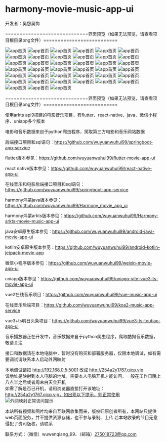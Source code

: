 # harmony-movie-music-app-ui

开发者：吴怨吴悔

=============================界面预览（如果无法预览，请查看项目根目录png文件）==========================

![app首页](./新版电影APP整体预览图.jpg)
![app首页](电影预览1.png)
![app首页](电影预览2.png)
![app首页](电影预览3.png)
![app首页](电影预览4.png)
![app首页](电影预览5.png)
![app首页](电影预览6.png)
![app首页](电影预览7.png)
![app首页](电影预览8.png)
![app首页](电影预览9.png)
![app首页](电影预览10.png)
![app首页](电影预览11.png)
![app首页](电影预览12.png)
![app首页](电影预览13.jpg)
![app首页](电影预览14.jpg)
![app首页](电影预览15.png)
![app首页](电影预览16.png)
![app首页](音乐首页.jpg)
![app首页](音乐推荐.jpg)
![app首页](音乐朋友圈1.jpg)
![app首页](音乐朋友圈2.png)
![app首页](音乐我的1.jpg)
![app首页](音乐我的2.png)
![app首页](音乐播放页.png)
![app首页](音乐播放页-播放模式切换.png)
![app首页](音乐播放页-收藏音乐.png)
![app首页](音乐播放页-创建收藏夹.png)
![app首页](音乐播放页-评论.png)
![app首页](音乐分享.png)
![app首页](音乐歌词页.png)
![app首页](音乐歌手页.png)
![app首页](音乐歌手专辑页.png)
![app首页](音乐搜索记录.png)
![app首页](音乐搜索列表.png)
![app首页](音乐点赞和评论.png)
![app首页](音乐圈评论.png)
![app首页](实际效果预览.png)
![app首页](音乐收藏列表.png)
![app首页](音乐列表页.png)

=============================界面预览（如果无法预览，请查看项目根目录png文件）==========================

使用arkts api9搭建的电影音乐项目，有flutter、react-native、java、微信小程序、uniapp多个版本

电影和音乐数据来自于python爬虫程序，爬取第三方电影和音乐网站数据

后端接口项目和sql语句：https://github.com/wuyuanwuhui99/springboot-app-service   

flutter版本参见：https://github.com/wuyuanwuhui99/flutter-movie-app-ui   

react native版本参见：https://github.com/wuyuanwuhui99/react-native-app-ui

在线音乐和电影后端接口项目和sql语句：https://github.com/wuyuanwuhui99/springboot-app-service

harmony鸿蒙java版本参见：https://github.com/wuyuanwuhui99/Harmony_movie_app_ui

harmony鸿蒙arkts版本参见：https://github.com/wuyuanwuhui99/Harmony-arkts-movie-music-app-ui

java安卓原生版本参见：https://github.com/wuyuanwuhui99/android-java-movie-app-ui

kotlin安卓原生版本参见：https://github.com/wuyuanwuhui99/android-kotlin-jetpack-movie-app

微信小程序版本参见：https://github.com/wuyuanwuhui99/weixin-movie-app-ui

uniapp版本参见：https://github.com/wuyuanwuhui99/uniapp-vite-vue3-ts-movie-app-ui

vue2在线音乐项目：https://github.com/wuyuanwuhui99/vue-music-app-ui

在线音乐后端项目：https://github.com/wuyuanwuhui99/koa2-music-app-service

vue3+ts明日头条项目：https://github.com/wuyuanwuhui99/vue3-ts-toutiao-app-ui   

音乐播放器正在开发中，音乐数据来自于python爬虫程序，爬取酷狗音乐数据，敬请关注

接口和数据请在本地电脑中，暂时没有购买和部署服务器，仅限本地调试，如有需要调试请联系本人启动外网映射

本地调试请把 http://192.168.0.5:5001 改成 http://254a2y1767.qicp.vip    
该地址是映射到本人电脑的地址，需要本人电脑开机才能访问，一般在工作日晚上八点半之后或者周末白天会开机   
如需了解是否已开机，请用浏览器直接打开该地址：http://254a2y1767.qicp.vip，如出现以下提示，则正常使用   
![外网映射正常访问提示](外网映射正常访问提示.png)

本站所有视频和图片均来自互联网收集而来，版权归原创者所有，本网站只提供web页面服务，并不提供资源存储，也不参与录制、上传 若本站收录的节目无意侵犯了贵司版权，请联系

联系方式：（微信）wuwenqiang_99、（邮箱）275018723@qq.com
